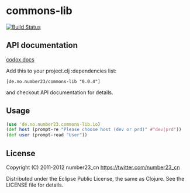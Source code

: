 # commons-lib

[![Build Status](https://secure.travis-ci.org/number23/commons-lib.png)](http://travis-ci.org/number23/commons-lib)

## API documentation
[codox docs](http://number23.github.com/commons-lib/)

Add this to your project.clj :dependencies list:

    [de.no.number23/commons-lib "0.0.4"]

and checkout API documentation for details.

## Usage

``` clojure
(use 'de.no.number23.commons-lib.io)
(def host (prompt-re "Please choose host (dev or prd)" #"dev|prd"))
(def user (prompt-read "User"))
```


## License

Copyright (C) 2011-2012 number23_cn <https://twitter.com/number23_cn>

Distributed under the Eclipse Public License, the same as Clojure. See the
LICENSE file for details.

